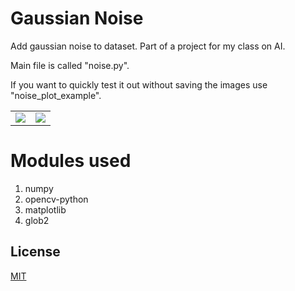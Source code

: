 # Gaussian Noise

Add gaussian noise to dataset. Part of a project for my class on AI.

Main file is called "noise.py". 

If you want to quickly test it out without saving the images use "noise_plot_example".

|  |  |
|--|--|
![](https://i.imgur.com/d4VwCtf.png)| ![](https://i.imgur.com/uaa1mco.png)

# Modules used

1. numpy
2. opencv-python
3. matplotlib
4. glob2

## License

[MIT](https://choosealicense.com/licenses/mit/)